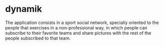 # dynamik
The application consists in a sport social network, specially oriented to the people that exercises in a non-professional way, in which people can subscribe to their favorite teams and share pictures with the rest of the people subscribed to that team.
